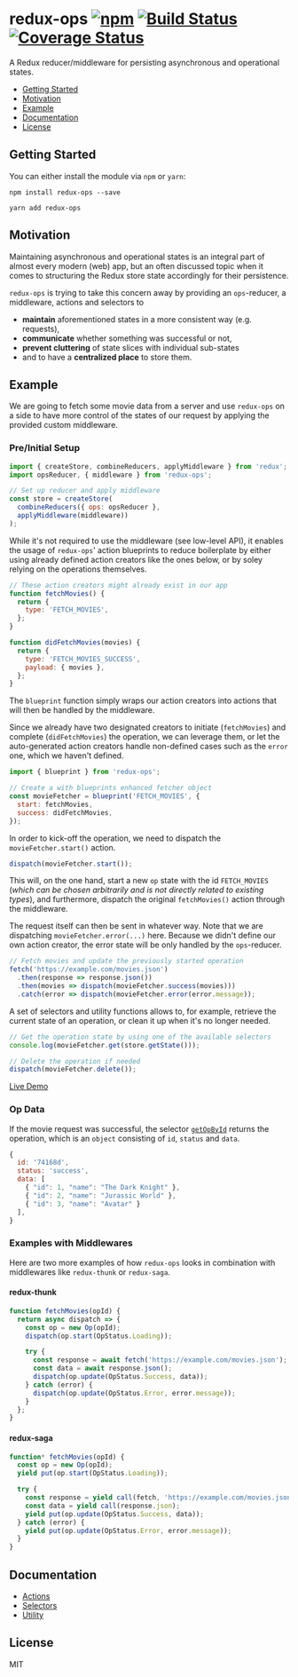 # redux-ops [![npm][npm]][npm-url] [![Build Status](https://travis-ci.org/ndresx/redux-ops.svg?branch=master)](https://travis-ci.org/ndresx/redux-ops) [![Coverage Status](https://coveralls.io/repos/github/ndresx/redux-ops/badge.svg?branch=master)](https://coveralls.io/github/ndresx/redux-ops?branch=master)

A Redux reducer/middleware for persisting asynchronous and operational states.

- [Getting Started](#getting-started)
- [Motivation](#motivation)
- [Example](#example)
- [Documentation](#documentation)
- [License](#license)

## Getting Started

You can either install the module via `npm` or `yarn`:

```
npm install redux-ops --save
```

```
yarn add redux-ops
```

## Motivation

Maintaining asynchronous and operational states is an integral part of almost every modern (web) app, but an often discussed topic when it comes to structuring the Redux store state accordingly for their persistence.

`redux-ops` is trying to take this concern away by providing an `ops`-reducer, a middleware, actions and selectors to

- **maintain** aforementioned states in a more consistent way (e.g. requests),
- **communicate** whether something was successful or not,
- **prevent cluttering** of state slices with individual sub-states
- and to have a **centralized place** to store them.

## Example

We are going to fetch some movie data from a server and use `redux-ops` on a side to have more control of the states of our request by applying the provided custom middleware.

### Pre/Initial Setup

```js
import { createStore, combineReducers, applyMiddleware } from 'redux';
import opsReducer, { middleware } from 'redux-ops';

// Set up reducer and apply middleware
const store = createStore(
  combineReducers({ ops: opsReducer },
  applyMiddleware(middleware))
);
```

While it's not required to use the middleware (see low-level API), it enables the usage of `redux-ops`' action blueprints to reduce boilerplate by either using already defined action creators
like the ones below, or by soley relying on the operations themselves.

```js
// These action creators might already exist in our app
function fetchMovies() {
  return {
    type: 'FETCH_MOVIES',
  };
}

function didFetchMovies(movies) {
  return {
    type: 'FETCH_MOVIES_SUCCESS',
    payload: { movies },
  };
}
```

The `blueprint` function simply wraps our action creators into actions that will then be handled by the middleware.

Since we already have two designated creators to initiate (`fetchMovies`) and complete (`didFetchMovies`) the operation, we can leverage them, or let the auto-generated action creators handle non-defined cases such as the `error` one, which we haven't defined.

```js
import { blueprint } from 'redux-ops';

// Create a with blueprints enhanced fetcher object
const movieFetcher = blueprint('FETCH_MOVIES', {
  start: fetchMovies,
  success: didFetchMovies,
});
```

In order to kick-off the operation, we need to dispatch the `movieFetcher.start()` action.

```js
dispatch(movieFetcher.start());
```

This will, on the one hand, start a new `op` state with the id `FETCH_MOVIES` (_which can be chosen arbitrarily and is not directly related to existing types_), and furthermore, dispatch the original `fetchMovies()` action through the middleware.

The request itself can then be sent in whatever way. Note that we are dispatching `movieFetcher.error(...)` here. Because we didn't define our own action creator, the error state will be only handled by the `ops`-reducer.

```js
// Fetch movies and update the previously started operation
fetch('https://example.com/movies.json')
  .then(response => response.json())
  .then(movies => dispatch(movieFetcher.success(movies)))
  .catch(error => dispatch(movieFetcher.error(error.message));
```

A set of selectors and utility functions allows to, for example, retrieve the current state of an operation, or clean it up when it's no longer needed.

```js
// Get the operation state by using one of the available selectors
console.log(movieFetcher.get(store.getState()));

// Delete the operation if needed
dispatch(movieFetcher.delete());
```

[Live Demo](https://codesandbox.io/s/sharp-buck-120j0)

### Op Data

If the movie request was successful, the selector [`getOpById`](#getOpById) returns the operation, which is an `object` consisting of `id`, `status` and `data`.

```js
{
  id: '74168d',
  status: 'success',
  data: [
    { "id": 1, "name": "The Dark Knight" },
    { "id": 2, "name": "Jurassic World" },
    { "id": 3, "name": "Avatar" }
  ],
}
```

### Examples with Middlewares

Here are two more examples of how `redux-ops` looks in combination with middlewares like `redux-thunk` or `redux-saga`.

#### redux-thunk

```js
function fetchMovies(opId) {
  return async dispatch => {
    const op = new Op(opId);
    dispatch(op.start(OpStatus.Loading));

    try {
      const response = await fetch('https://example.com/movies.json');
      const data = await response.json();
      dispatch(op.update(OpStatus.Success, data));
    } catch (error) {
      dispatch(op.update(OpStatus.Error, error.message));
    }
  };
}
```

#### redux-saga

```js
function* fetchMovies(opId) {
  const op = new Op(opId);
  yield put(op.start(OpStatus.Loading));

  try {
    const response = yield call(fetch, 'https://example.com/movies.json');
    const data = yield call(response.json);
    yield put(op.update(OpStatus.Success, data));
  } catch (error) {
    yield put(op.update(OpStatus.Error, error.message));
  }
}
```

## Documentation

- [Actions](docs/Actions.md)
- [Selectors](docs/Selectors.md)
- [Utility](docs/Utility.md)

## License

MIT

[npm]: https://img.shields.io/npm/v/redux-ops.svg
[npm-url]: https://npmjs.com/package/redux-ops
